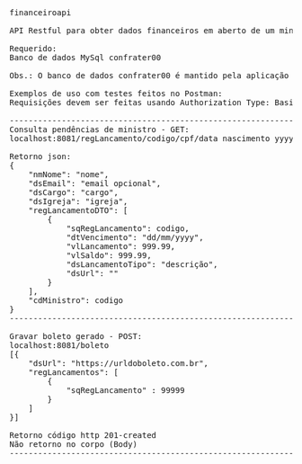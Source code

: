 <pre>
financeiroapi

API Restful para obter dados financeiros em aberto de um ministro, bem como registro de boletos de acordo com a seleção de parcelas escolhida pelo ministro usuário.

Requerido:
Banco de dados MySql confrater00 

Obs.: O banco de dados confrater00 é mantido pela aplicação versionada em https://github.com/lodovikoa/convencao

Exemplos de uso com testes feitos no Postman:
Requisições devem ser feitas usando Authorization Type: Basic Auth, Username: confrateres, Password: senha definida no sistema

------------------------------------------------------------------------------------------
Consulta pendências de ministro - GET:
localhost:8081/regLancamento/codigo/cpf/data nascimento yyyy-mm-dd/nome parcial

Retorno json: 
{ 
    "nmNome": "nome", 
    "dsEmail": "email opcional", 
    "dsCargo": "cargo", 
    "dsIgreja": "igreja", 
    "regLancamentoDTO": [ 
        { 
            "sqRegLancamento": codigo, 
            "dtVencimento": "dd/mm/yyyy", 
            "vlLancamento": 999.99, 
            "vlSaldo": 999.99, 
            "dsLancamentoTipo": "descrição",
            "dsUrl": "" 
        } 
    ], 
    "cdMinistro": codigo 
} 
------------------------------------------------------------------------------------------

Gravar boleto gerado - POST:
localhost:8081/boleto
[{
	"dsUrl": "https://urldoboleto.com.br",
	"regLancamentos": [
		{
			"sqRegLancamento" : 99999
		}
	]
}]

Retorno código http 201-created
Não retorno no corpo (Body)
------------------------------------------------------------------------------------------
</pre>